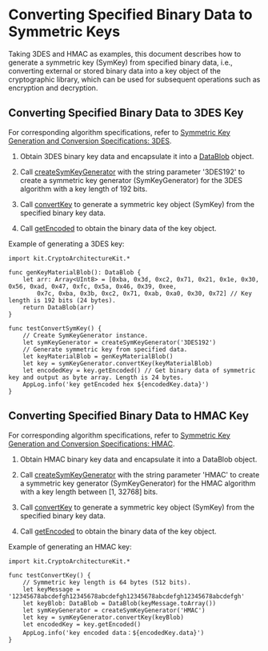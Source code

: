 # Converting Specified Binary Data to Symmetric Keys

Taking 3DES and HMAC as examples, this document describes how to generate a symmetric key (SymKey) from specified binary data, i.e., converting external or stored binary data into a key object of the cryptographic library, which can be used for subsequent operations such as encryption and decryption.

## Converting Specified Binary Data to 3DES Key

For corresponding algorithm specifications, refer to [Symmetric Key Generation and Conversion Specifications: 3DES](./cj-crypto-sym-key-generation-conversion-spec.md#3des).

1. Obtain 3DES binary key data and encapsulate it into a [DataBlob](../../../../API_Reference/source_en/CryptoArchitectureKit/cj-apis-crypto.md#struct-datablob) object.

2. Call [createSymKeyGenerator](../../../../API_Reference/source_en/CryptoArchitectureKit/cj-apis-crypto.md#func-createsymkeygeneratorstring) with the string parameter '3DES192' to create a symmetric key generator (SymKeyGenerator) for the 3DES algorithm with a key length of 192 bits.

3. Call [convertKey](../../../../API_Reference/source_en/CryptoArchitectureKit/cj-apis-crypto.md#func-convertkeydatablob) to generate a symmetric key object (SymKey) from the specified binary key data.

4. Call [getEncoded](../../../../API_Reference/source_en/CryptoArchitectureKit/cj-apis-crypto.md#func-getencoded) to obtain the binary data of the key object.

Example of generating a 3DES key:

<!-- compile -->

```cangjie
import kit.CryptoArchitectureKit.*

func genKeyMaterialBlob(): DataBlob {
    let arr: Array<UInt8> = [0xba, 0x3d, 0xc2, 0x71, 0x21, 0x1e, 0x30, 0x56, 0xad, 0x47, 0xfc, 0x5a, 0x46, 0x39, 0xee,
        0x7c, 0xba, 0x3b, 0xc2, 0x71, 0xab, 0xa0, 0x30, 0x72] // Key length is 192 bits (24 bytes).
    return DataBlob(arr)
}

func testConvertSymKey() {
    // Create SymKeyGenerator instance.
    let symKeyGenerator = createSymKeyGenerator('3DES192')
    // Generate symmetric key from specified data.
    let keyMaterialBlob = genKeyMaterialBlob()
    let key = symKeyGenerator.convertKey(keyMaterialBlob)
    let encodedKey = key.getEncoded() // Get binary data of symmetric key and output as byte array. Length is 24 bytes.
    AppLog.info('key getEncoded hex ${encodedKey.data}')
}
```

## Converting Specified Binary Data to HMAC Key

For corresponding algorithm specifications, refer to [Symmetric Key Generation and Conversion Specifications: HMAC](./cj-crypto-sym-key-generation-conversion-spec.md#hmac).

1. Obtain HMAC binary key data and encapsulate it into a DataBlob object.

2. Call [createSymKeyGenerator](../../../../API_Reference/source_en/CryptoArchitectureKit/cj-apis-crypto.md#func-createsymkeygeneratorstring) with the string parameter 'HMAC' to create a symmetric key generator (SymKeyGenerator) for the HMAC algorithm with a key length between [1, 32768] bits.

3. Call [convertKey](../../../../API_Reference/source_en/CryptoArchitectureKit/cj-apis-crypto.md#func-convertkeydatablob) to generate a symmetric key object (SymKey) from the specified binary key data.

4. Call [getEncoded](../../../../API_Reference/source_en/CryptoArchitectureKit/cj-apis-crypto.md#func-getencoded) to obtain the binary data of the key object.

Example of generating an HMAC key:

<!-- compile -->

```cangjie
import kit.CryptoArchitectureKit.*

func testConvertKey() {
    // Symmetric key length is 64 bytes (512 bits).
    let keyMessage = '12345678abcdefgh12345678abcdefgh12345678abcdefgh12345678abcdefgh'
    let keyBlob: DataBlob = DataBlob(keyMessage.toArray())
    let symKeyGenerator = createSymKeyGenerator('HMAC')
    let key = symKeyGenerator.convertKey(keyBlob)
    let encodedKey = key.getEncoded()
    AppLog.info('key encoded data：${encodedKey.data}')
}
```